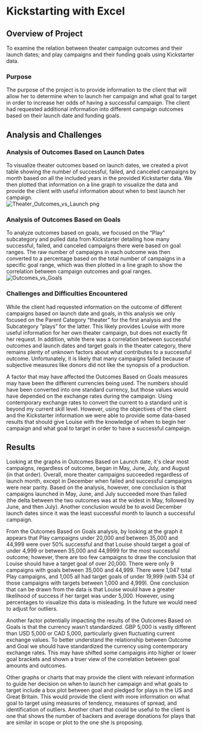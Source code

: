 # Kickstarting with Excel
## Overview of Project
To examine the relation between theater campaign outcomes and their launch dates; and play campaigns and their funding goals using Kickstarter data.
### Purpose
The purpose of the project is to provide information to the client that will allow her to determine when to launch her campaign and what goal to target in order to increase her odds of having a successful campaign. The client had requested additional information into different campaign outcomes based on their launch date and funding goals. 
## Analysis and Challenges
### Analysis of Outcomes Based on Launch Dates
To visualize theater outcomes based on launch dates, we created a pivot table showing the number of successful, failed, and canceled campaigns by month based on all the included years in the provided Kickstarter data. We then plotted that information on a line graph to visualize the data and provide the client with useful information about when to best launch her campaign.  
![Theater_Outcomes_vs_Launch png](https://user-images.githubusercontent.com/101822948/164038204-582a9b80-92b4-4eeb-b394-534fd26bebaa.png)
### Analysis of Outcomes Based on Goals
To analyze outcomes based on goals, we focused on the “Play” subcategory and pulled data from Kickstarter detailing how many successful, failed, and canceled campaigns there were based on goal ranges. The raw number of campaigns in each outcome was then converted to a percentage based on the total number of campaigns in a specific goal range, which was then plotted in a line graph to show the correlation between campaign outcomes and goal ranges.  
![Outcomes_vs_Goals](https://user-images.githubusercontent.com/101822948/164038236-f58ba69a-8f90-4740-b46b-38e8c679a931.png)
### Challenges and Difficulties Encountered
While the client had requested information on the outcome of different campaigns based on launch date and goals, in this analysis we only focused on the Parent Category “theater” for the first analysis and the Subcategory “plays” for the latter. This likely provides Louise with more useful information for her own theater campaign, but does not exactly fit her request. In addition, while there was a correlation between successful outcomes and launch dates and target goals in the theater category, there remains plenty of unknown factors about what contributes to a successful outcome. Unfortunately, it is likely that many campaigns failed because of subjective measures like donors did not like the synopsis of a production. 

A factor that may have affected the Outcomes Based on Goals measures may have been the different currencies being used. The numbers should have been converted into one standard currency, but those values would have depended on the exchange rates during the campaign. Using contemporary exchange rates to convert the current to a standard unit is beyond my current skill level. However, using the objectives of the client and the Kickstarter information we were able to provide some data-based results that should give Louise with the knowledge of when to begin her campaign and what goal to target in order to have a successful campaign. 
## Results
Looking at the graphs in Outcomes Based on Launch date, it's clear most campaigns, regardless of outcome, began in May, June, July, and August (in that order). Overall, more theater campaigns succeeded regardless of launch month, except in December when failed and successful campaigns were near parity. Based on the analysis, however, one conclusion is that campaigns launched in May, June, and July succeeded more than failed (the delta between the two outcomes was at the widest in May, followed by June, and then July). Another conclusion would be to avoid December launch dates since it was the least successful month to launch a successful campaign. 

From the Outcomes Based on Goals analysis, by looking at the graph it appears that Play campaigns under 20,000 and between 35,000 and 44,999 were over 50% successful and that Louise should target a goal of under 4,999 or between 35,000 and 44,9999 for the most successful outcome; however, there are too few campaigns to draw the conclusion that Louise should have a target goal of over 20,000. There were only 9 campaigns with goals between 35,000 and 44,999. There were 1,047 total Play campaigns, and 1,005 all had target goals of under 19,999 (with 534 of those campaigns with targets between 1,000 and 4,999). One conclusion that can be drawn from the data is that Louise would have a greater likelihood of success if her target was under 5,000. However, using percentages to visualize this data is misleading. In the future we would need to adjust for outliers.

Another factor potentially impacting the results of the Outcomes Based on Goals is that the currency wasn’t standardized. GBP 5,000 is vastly different than USD 5,000 or CAD 5,000, particularly given fluctuating current exchange values. To better understand the relationship between Outcome and Goal we should have standardized the currency using contemporary exchange rates. This may have shifted some campaigns into higher or lower goal brackets and shown a truer view of the correlation between goal amounts and outcomes.

Other graphs or charts that may provide the client with relevant information to guide her decision on when to launch her campaign and what goals to target include a box plot between goal and pledged for plays in the US and Great Britain. This would provide the client with more information on what goal to target using measures of tendency, measures of spread, and identification of outliers. Another chart that could be useful to the client is one that shows the number of backers and average donations for plays that are similar in scope or plot to the one she is proposing. 

